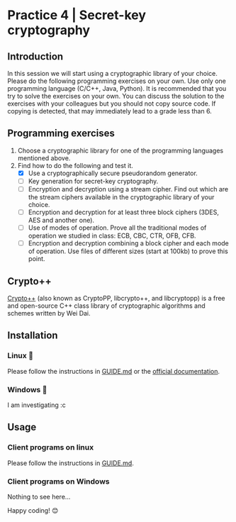 # Practice 4 | Secret-key cryptography
## Introduction
In this session we will start using a cryptographic library of your choice. Please do the following
programming exercises on your own. Use only one programming language (C/C++, Java, Python).
It is recommended that you try to solve the exercises on your own. You can discuss the solution to
the exercises with your colleagues but you should not copy source code. If copying is detected, that
may immediately lead to a grade less than 6.
## Programming exercises
1. Choose a cryptographic library for one of the programming languages mentioned above.
2. Find how to do the following and test it.
    - [x] Use a cryptographically secure pseudorandom generator.
    - [ ] Key generation for secret-key cryptography.
    - [ ] Encryption and decryption using a stream cipher. Find out which are the stream ciphers available in the cryptographic library of your choice.
    - [ ] Encryption and decryption for at least three block ciphers (3DES, AES and another one).
    - [ ] Use of modes of operation. Prove all the traditional modes of operation we studied in class: ECB, CBC, CTR, OFB, CFB.
    - [ ] Encryption and decryption combining a block cipher and each mode of operation. Use files of different sizes (start at 100kb) to prove this point.
## Crypto++
[Crypto++](https://www.cryptopp.com/) (also known as CryptoPP, libcrypto++, and libcryptopp) is a free and open-source C++ class library of cryptographic algorithms and schemes written by Wei Dai.
## Installation
### Linux :penguin:
Please follow the instructions in [GUIDE.md](GUIDE.md#Install-Crypto++-on-Linux) or the [official documentation](https://www.cryptopp.com/wiki/Linux).
### Windows :bug:
I am investigating :c
## Usage
### Client programs on linux
Please follow the instructions in [GUIDE.md](GUIDE.md#Programming-with-Crypto++-on-Linux).
### Client programs on Windows
Nothing to see here...

Happy coding! :blush: